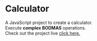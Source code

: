 # Calculator

A JavaScript project to create a calculator.<br>
Execute **complex BODMAS** operations.<br>
Check out the project live [click here.](https://pranavtelangade.github.io/calculator)
